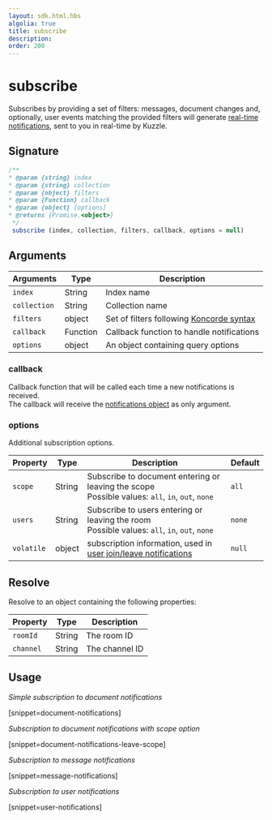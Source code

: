 ```yaml
---
layout: sdk.html.hbs
algolia: true
title: subscribe
description:
order: 200
---
```


# subscribe

Subscribes by providing a set of filters: messages, document changes and, optionally, user events matching the provided filters will generate [real-time notifications]({{site_base_path}}api/1/notifications), sent to you in real-time by Kuzzle.

## Signature

```javascript
/**
* @param {string} index
* @param {string} collection
* @param {object} filters
* @param {Function} callback
* @param {object} [options]
* @returns {Promise.<object>}
 */
 subscribe (index, collection, filters, callback, options = null)
```

## Arguments

| Arguments    | Type    | Description |
|--------------|---------|-------------|
| ``index`` | String | Index name    |
| ``collection`` | String | Collection name    |
| ``filters`` | object | Set of filters following [Koncorde syntax]({{site_base_path}}kuzzle-dsl/1/essential/koncorde) |
| ``callback`` | Function | Callback function to handle notifications |
| ``options`` | object | An object containing query options |

### **callback**

Callback function that will be called each time a new notifications is received.  
The callback will receive the [notifications object]({{site_base_path}}sdk-reference/js/6/essentials/realtime-notifications) as only argument.  

### **options**

Additional subscription options.

| Property   | Type    | Description                       | Default |
| ---------- | ------- | --------------------------------- | ------- |
| `scope` | String | Subscribe to document entering or leaving the scope</br>Possible values: `all`, `in`, `out`, `none` | `all`  |
| `users` | String | Subscribe to users entering or leaving the room</br>Possible values: `all`, `in`, `out`, `none` | `none` |
| `volatile` | object | subscription information, used in [user join/leave notifications]({{site_base_path}}api/1/volatile-data) | `null` |

## Resolve

Resolve to an object containing the following properties:

| Property   | Type    | Description                       |
| ---------- | ------- | --------------------------------- |
| `roomId` | String | The room ID |
| `channel` | String | The channel ID |


## Usage

*Simple subscription to document notifications*

[snippet=document-notifications]

*Subscription to document notifications with scope option*

[snippet=document-notifications-leave-scope]

*Subscription to message notifications*

[snippet=message-notifications]

*Subscription to user notifications*

[snippet=user-notifications]
